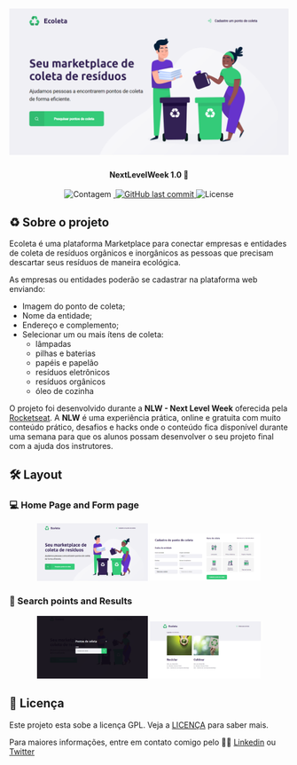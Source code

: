 <h1 align="center">
    <img alt="NextLevelWeek" title="#NextLevelWeek" src="./show/homepage.png" />
</h1>

<h4 align="center"> 
	NextLevelWeek 1.0 🚀
</h4>

<p align="center">
  <img alt="Contagem" src="https://img.shields.io/badge/Language-4-brightgreen">

  	
  <a href="https://www.linkedin.com/in/jackson10/">
    <img alt="" src="https://img.shields.io/badge/Linkedin-Jackson-blue">
  </a>
	
  
  <a href="https://github.com/leon-carvalho/Ecoleta/commits/master">
    <img alt="GitHub last commit" src="https://img.shields.io/github/last-commit/leon-carvalho/Ecoleta">
  </a>

  <img alt="License" src="https://img.shields.io/github/license/jjacksoon/NLW?style=plastic">
   <a href="https://github.com/jjacksoon/NLW/blob/master/LICENSE"></a>
</p>


## ♻️ Sobre o projeto

Ecoleta é uma plataforma Marketplace para conectar empresas e entidades de coleta de resíduos orgânicos e inorgânicos as pessoas que precisam descartar seus resíduos de maneira ecológica.

As empresas ou entidades poderão se cadastrar na plataforma web enviando:
- Imagem do ponto de coleta;
- Nome da entidade;
- Endereço e complemento;
- Selecionar um ou mais ítens de coleta: 
  - lâmpadas
  - pilhas e baterias
  - papéis e papelão
  - resíduos eletrônicos
  - resíduos orgânicos
  - óleo de cozinha

O projeto foi desenvolvido durante a **NLW - Next Level Week** oferecida pela [Rocketseat](rs). A **NLW** é uma experiência prática, online e gratuita com muito conteúdo prático, desafios e hacks onde o conteúdo fica disponível durante uma semana para que os alunos possam desenvolver o seu projeto final com a ajuda dos instrutores.


## 🛠 Layout

### 💻 Home Page and Form page

<p align="center">
  <img alt="NextLevelWeek" title="Home Page" src="./show/homepage.png" width="200px">

  <img alt="NextLevelWeek" title="Form Page" src="./show/formpage.png" width="200px">
</p>

### 📝 Search points and Results

<p align="center">
  <img alt="NextLevelWeek" title="Search points" src="./show/search.png" width="200px">

  <img alt="NextLevelWeek" title="Form Page" src="./show/pontos.png" width="200px">
</p>

## 📝 Licença

Este projeto esta sobe a licença GPL. Veja a [LICENÇA](license) para saber mais.

Para maiores informações, entre em contato comigo pelo 🧑💼 [Linkedin](https://www.linkedin.com/in/jackson10/) ou [Twitter](https://twitter.com/jjacksoon1)

[license]: https://github.com/jjacksoon/NLW/blob/master/LICENSE
[rs]: https://rocketseat.com.br